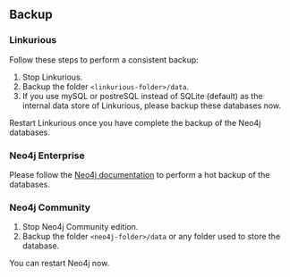 
## Backup

### Linkurious

Follow these steps to perform a consistent backup:

1. Stop Linkurious.
2. Backup the folder `<linkurious-folder>/data`.
3. If you use mySQL or postreSQL instead of SQLite (default) as the internal data store of Linkurious, please backup these databases now.

Restart Linkurious once you have complete the backup of the Neo4j databases.

### Neo4j Enterprise

Please follow the [Neo4j documentation](http://neo4j.com/docs/stable/operations-backup.html) to perform a hot backup of the databases.

### Neo4j Community

1. Stop Neo4j Community edition.
2. Backup the folder `<neo4j-folder>/data` or any folder used to store the database.

You can restart Neo4j now.
